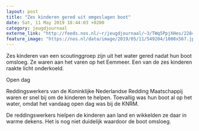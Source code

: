 ```yaml
---
layout: post
title: "Zes kinderen gered uit omgeslagen boot"
date: Sat, 11 May 2019 18:44:03 +0200
category: jeugdjournaal
externe_link: "http://feeds.nos.nl/~r/jeugdjournaal/~3/TWq5PpjXHes/2284145"
feature_image: "https://nos.nl/data/image/2019/05/11/549204/1008x567.jpg"
---
```


<p>Zes kinderen van een scoutinggroep zijn uit het water gered nadat hun boot omsloeg. Ze waren aan het varen op het Eemmeer. Een van de zes kinderen raakte licht onderkoeld.</p>
<p>Open dag</p>
<p>Reddingswerkers van de Koninklijke Nederlandse Redding Maatschappij waren er snel bij om de kinderen te helpen. Toevallig was hun boot al op het water, omdat het vandaag open dag was bij de KNRM. </p>
<p>De reddingswerkers hielpen de kinderen aan land en wikkelden ze daar in warme dekens. Het is nog niet duidelijk waardoor de boot omsloeg. </p><img src="http://feeds.feedburner.com/~r/jeugdjournaal/~4/TWq5PpjXHes" height="1" width="1" alt=""/>
